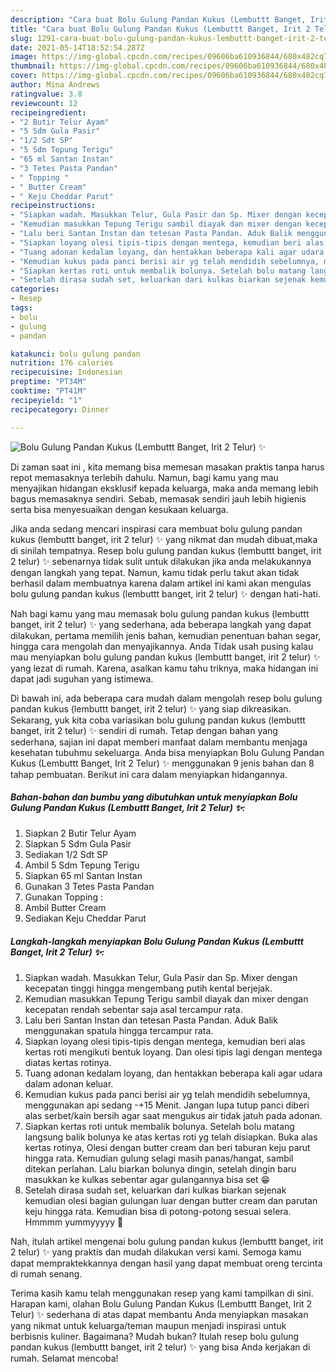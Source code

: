 ```yaml
---
description: "Cara buat Bolu Gulung Pandan Kukus (Lembuttt Banget, Irit 2 Telur) ✨ yang lezat dan Mudah Dibuat"
title: "Cara buat Bolu Gulung Pandan Kukus (Lembuttt Banget, Irit 2 Telur) ✨ yang lezat dan Mudah Dibuat"
slug: 1291-cara-buat-bolu-gulung-pandan-kukus-lembuttt-banget-irit-2-telur-yang-lezat-dan-mudah-dibuat
date: 2021-05-14T18:52:54.287Z
image: https://img-global.cpcdn.com/recipes/09606ba610936844/680x482cq70/bolu-gulung-pandan-kukus-lembuttt-banget-irit-2-telur-✨-foto-resep-utama.jpg
thumbnail: https://img-global.cpcdn.com/recipes/09606ba610936844/680x482cq70/bolu-gulung-pandan-kukus-lembuttt-banget-irit-2-telur-✨-foto-resep-utama.jpg
cover: https://img-global.cpcdn.com/recipes/09606ba610936844/680x482cq70/bolu-gulung-pandan-kukus-lembuttt-banget-irit-2-telur-✨-foto-resep-utama.jpg
author: Mina Andrews
ratingvalue: 3.8
reviewcount: 12
recipeingredient:
- "2 Butir Telur Ayam"
- "5 Sdm Gula Pasir"
- "1/2 Sdt SP"
- "5 Sdm Tepung Terigu"
- "65 ml Santan Instan"
- "3 Tetes Pasta Pandan"
- " Topping "
- " Butter Cream"
- " Keju Cheddar Parut"
recipeinstructions:
- "Siapkan wadah. Masukkan Telur, Gula Pasir dan Sp. Mixer dengan kecepatan tinggi hingga mengembang putih kental berjejak."
- "Kemudian masukkan Tepung Terigu sambil diayak dan mixer dengan kecepatan rendah sebentar saja asal tercampur rata."
- "Lalu beri Santan Instan dan tetesan Pasta Pandan. Aduk Balik menggunakan spatula hingga tercampur rata."
- "Siapkan loyang olesi tipis-tipis dengan mentega, kemudian beri alas kertas roti mengikuti bentuk loyang. Dan olesi tipis lagi dengan mentega diatas kertas rotinya."
- "Tuang adonan kedalam loyang, dan hentakkan beberapa kali agar udara dalam adonan keluar."
- "Kemudian kukus pada panci berisi air yg telah mendidih sebelumnya, menggunakan api sedang -+15 Menit. Jangan lupa tutup panci diberi alas serbet/kain bersih agar saat mengukus air tidak jatuh pada adonan."
- "Siapkan kertas roti untuk membalik bolunya. Setelah bolu matang langsung balik bolunya ke atas kertas roti yg telah disiapkan. Buka alas kertas rotinya, Olesi dengan butter cream dan beri taburan keju parut hingga rata. Kemudian gulung selagi masih panas/hangat, sambil ditekan perlahan. Lalu biarkan bolunya dingin, setelah dingin baru masukkan ke kulkas sebentar agar gulangannya bisa set 😁"
- "Setelah dirasa sudah set, keluarkan dari kulkas biarkan sejenak kemudian olesi bagian gulungan luar dengan butter cream dan parutan keju hingga rata. Kemudian bisa di potong-potong sesuai selera. Hmmmm yummyyyyy 🌺"
categories:
- Resep
tags:
- bolu
- gulung
- pandan

katakunci: bolu gulung pandan 
nutrition: 176 calories
recipecuisine: Indonesian
preptime: "PT34M"
cooktime: "PT41M"
recipeyield: "1"
recipecategory: Dinner

---
```



![Bolu Gulung Pandan Kukus (Lembuttt Banget, Irit 2 Telur) ✨](https://img-global.cpcdn.com/recipes/09606ba610936844/680x482cq70/bolu-gulung-pandan-kukus-lembuttt-banget-irit-2-telur-✨-foto-resep-utama.jpg)

Di zaman  saat ini , kita memang bisa memesan masakan praktis tanpa harus repot memasaknya terlebih dahulu. Namun, bagi kamu yang mau menyajikan hidangan eksklusif kepada keluarga, maka anda memang lebih bagus memasaknya sendiri. Sebab, memasak sendiri jauh lebih higienis serta bisa menyesuaikan dengan kesukaan keluarga.

Jika anda sedang mencari inspirasi cara membuat bolu gulung pandan kukus (lembuttt banget, irit 2 telur) ✨ yang nikmat dan mudah dibuat,maka di sinilah tempatnya. Resep bolu gulung pandan kukus (lembuttt banget, irit 2 telur) ✨  sebenarnya tidak sulit untuk dilakukan jika anda melakukannya dengan langkah yang tepat. Namun, kamu tidak perlu takut akan tidak berhasil dalam membuatnya 
karena dalam artikel ini kami akan mengulas bolu gulung pandan kukus (lembuttt banget, irit 2 telur) ✨ dengan hati-hati.  



Nah bagi kamu yang mau memasak bolu gulung pandan kukus (lembuttt banget, irit 2 telur) ✨ yang sederhana, ada beberapa langkah yang dapat dilakukan, pertama memilih jenis bahan, kemudian penentuan bahan segar, hingga cara mengolah dan menyajikannya. Anda Tidak usah pusing kalau mau menyiapkan bolu gulung pandan kukus (lembuttt banget, irit 2 telur) ✨ yang lezat di rumah. Karena, asalkan kamu  tahu triknya, maka hidangan ini dapat jadi suguhan yang istimewa.

Di bawah ini, ada beberapa cara mudah dalam mengolah resep bolu gulung pandan kukus (lembuttt banget, irit 2 telur) ✨ yang siap dikreasikan. Sekarang, yuk kita coba variasikan bolu gulung pandan kukus (lembuttt banget, irit 2 telur) ✨ sendiri di rumah. Tetap dengan bahan yang sederhana, sajian ini dapat memberi manfaat dalam membantu menjaga kesehatan tubuhmu sekeluarga. Anda bisa menyiapkan Bolu Gulung Pandan Kukus (Lembuttt Banget, Irit 2 Telur) ✨ menggunakan 9 jenis bahan dan 8 tahap pembuatan. Berikut ini cara dalam menyiapkan hidangannya.

<!--inarticleads1-->

##### Bahan-bahan dan bumbu yang dibutuhkan untuk menyiapkan Bolu Gulung Pandan Kukus (Lembuttt Banget, Irit 2 Telur) ✨:

1. Siapkan 2 Butir Telur Ayam
1. Siapkan 5 Sdm Gula Pasir
1. Sediakan 1/2 Sdt SP
1. Ambil 5 Sdm Tepung Terigu
1. Siapkan 65 ml Santan Instan
1. Gunakan 3 Tetes Pasta Pandan
1. Gunakan  Topping :
1. Ambil  Butter Cream
1. Sediakan  Keju Cheddar Parut




<!--inarticleads2-->

##### Langkah-langkah menyiapkan Bolu Gulung Pandan Kukus (Lembuttt Banget, Irit 2 Telur) ✨:

1. Siapkan wadah. Masukkan Telur, Gula Pasir dan Sp. Mixer dengan kecepatan tinggi hingga mengembang putih kental berjejak.
1. Kemudian masukkan Tepung Terigu sambil diayak dan mixer dengan kecepatan rendah sebentar saja asal tercampur rata.
1. Lalu beri Santan Instan dan tetesan Pasta Pandan. Aduk Balik menggunakan spatula hingga tercampur rata.
1. Siapkan loyang olesi tipis-tipis dengan mentega, kemudian beri alas kertas roti mengikuti bentuk loyang. Dan olesi tipis lagi dengan mentega diatas kertas rotinya.
1. Tuang adonan kedalam loyang, dan hentakkan beberapa kali agar udara dalam adonan keluar.
1. Kemudian kukus pada panci berisi air yg telah mendidih sebelumnya, menggunakan api sedang -+15 Menit. Jangan lupa tutup panci diberi alas serbet/kain bersih agar saat mengukus air tidak jatuh pada adonan.
1. Siapkan kertas roti untuk membalik bolunya. Setelah bolu matang langsung balik bolunya ke atas kertas roti yg telah disiapkan. Buka alas kertas rotinya, Olesi dengan butter cream dan beri taburan keju parut hingga rata. Kemudian gulung selagi masih panas/hangat, sambil ditekan perlahan. Lalu biarkan bolunya dingin, setelah dingin baru masukkan ke kulkas sebentar agar gulangannya bisa set 😁
1. Setelah dirasa sudah set, keluarkan dari kulkas biarkan sejenak kemudian olesi bagian gulungan luar dengan butter cream dan parutan keju hingga rata. Kemudian bisa di potong-potong sesuai selera. Hmmmm yummyyyyy 🌺




Nah, itulah artikel mengenai  bolu gulung pandan kukus (lembuttt banget, irit 2 telur) ✨  yang praktis dan mudah dilakukan versi kami. Semoga kamu dapat mempraktekkannya dengan hasil yang dapat membuat oreng tercinta di rumah senang. 

Terima kasih kamu telah menggunakan resep yang kami tampilkan di sini. Harapan kami, olahan  Bolu Gulung Pandan Kukus (Lembuttt Banget, Irit 2 Telur) ✨ sederhana di atas dapat membantu Anda menyiapkan masakan yang nikmat untuk keluarga/teman maupun menjadi inspirasi untuk berbisnis kuliner. Bagaimana? Mudah bukan? Itulah resep bolu gulung pandan kukus (lembuttt banget, irit 2 telur) ✨ yang bisa Anda kerjakan di rumah. Selamat mencoba!

